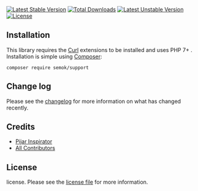 [![Latest Stable Version](https://poser.pugx.org/semok/support/v/stable)](https://packagist.org/packages/semok/support)
[![Total Downloads](https://poser.pugx.org/semok/support/downloads)](https://packagist.org/packages/semok/support)
[![Latest Unstable Version](https://poser.pugx.org/semok/support/v/unstable)](https://packagist.org/packages/semok/support)
[![License](https://poser.pugx.org/semok/support/license)](https://packagist.org/packages/semok/support)

## Installation

This library requires the [Curl](http://php.net/manual/en/book.curl.php) extensions to be installed and uses PHP 7+ . Installation is simple using [Composer](https://composer.io):

```shell
composer require semok/support
```
## Change log

Please see the [changelog](changelog.md) for more information on what has changed recently.

## Credits

- [Pijar Inspirator][link-author]
- [All Contributors][link-contributors]

## License

license. Please see the [license file](license.md) for more information.


[link-packagist]: https://packagist.org/packages/semok/support
[link-author]: https://github.com/pijarajip
[link-contributors]: ../../contributors
